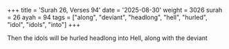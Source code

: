 +++
title = 'Surah 26, Verses 94'
date = '2025-08-30'
weight = 3026
surah = 26
ayah = 94
tags = ["along", "deviant", "headlong", "hell", "hurled", "idol", "idols", "into"]
+++

Then the idols will be hurled headlong into Hell, along with the deviant